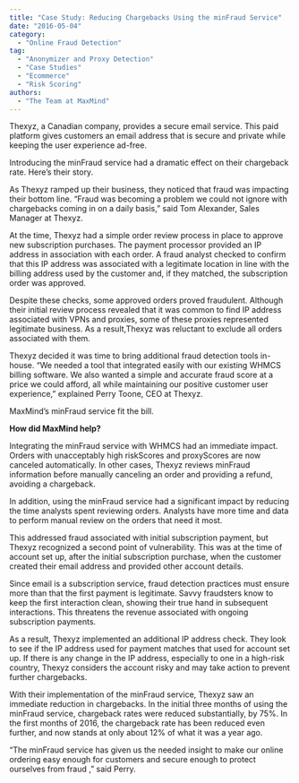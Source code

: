 ```yaml
---
title: "Case Study: Reducing Chargebacks Using the minFraud Service"
date: "2016-05-04"
category:
  - "Online Fraud Detection"
tag:
  - "Anonymizer and Proxy Detection"
  - "Case Studies"
  - "Ecommerce"
  - "Risk Scoring"
authors:
  - "The Team at MaxMind"
---
```


Thexyz, a Canadian company, provides a secure email service. This paid platform
gives customers an email address that is secure and private while keeping the
user experience ad-free.

Introducing the minFraud service had a dramatic effect on their chargeback rate.
Here’s their story.

As Thexyz ramped up their business, they noticed that fraud was impacting their
bottom line. “Fraud was becoming a problem we could not ignore with chargebacks
coming in on a daily basis,” said Tom Alexander, Sales Manager at Thexyz.

At the time, Thexyz had a simple order review process in place to approve new
subscription purchases. The payment processor provided an IP address in
association with each order. A fraud analyst checked to confirm that this IP
address was associated with a legitimate location in line with the billing
address used by the customer and, if they matched, the subscription order was
approved.

Despite these checks, some approved orders proved fraudulent. Although their
initial review process revealed that it was common to find IP address associated
with VPNs and proxies, some of these proxies represented legitimate business. As
a result,Thexyz was reluctant to exclude all orders associated with them.

Thexyz decided it was time to bring additional fraud detection tools in-house.
“We needed a tool that integrated easily with our existing WHMCS billing
software. We also wanted a simple and accurate fraud score at a price we could
afford, all while maintaining our positive customer user experience,” explained
Perry Toone, CEO at Thexyz.

MaxMind’s minFraud service fit the bill.

<!--lint disable no-emphasis-as-heading-->

**How did MaxMind help?**

Integrating the minFraud service with WHMCS had an immediate impact. Orders with
unacceptably high riskScores and proxyScores are now canceled automatically. In
other cases, Thexyz reviews minFraud information before manually canceling an
order and providing a refund, avoiding a chargeback.

In addition, using the minFraud service had a significant impact by reducing the
time analysts spent reviewing orders. Analysts have more time and data to
perform manual review on the orders that need it most.

This addressed fraud associated with initial subscription payment, but Thexyz
recognized a second point of vulnerability. This was at the time of account set
up, after the initial subscription purchase, when the customer created their
email address and provided other account details.

Since email is a subscription service, fraud detection practices must ensure
more than that the first payment is legitimate. Savvy fraudsters know to keep
the first interaction clean, showing their true hand in subsequent interactions.
This threatens the revenue associated with ongoing subscription payments.

As a result, Thexyz implemented an additional IP address check. They look to see
if the IP address used for payment matches that used for account set up. If
there is any change in the IP address, especially to one in a high-risk country,
Thexyz considers the account risky and may take action to prevent further
chargebacks.

With their implementation of the minFraud service, Thexyz saw an immediate
reduction in chargebacks. In the initial three months of using the minFraud
service, chargeback rates were reduced substantially, by 75%. In the first
months of 2016, the chargeback rate has been reduced even further, and now
stands at only about 12% of what it was a year ago.

“The minFraud service has given us the needed insight to make our online
ordering easy enough for customers and secure enough to protect ourselves from
fraud ,” said Perry.
